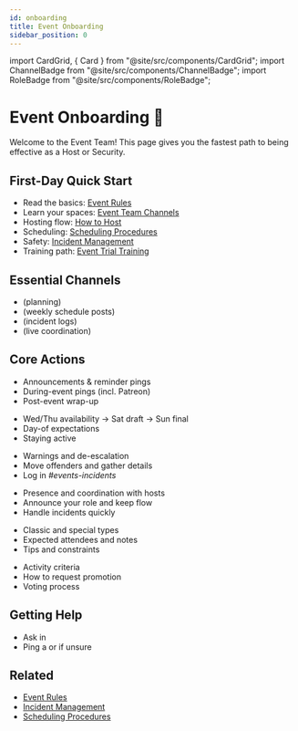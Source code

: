 ```yaml
---
id: onboarding
title: Event Onboarding
sidebar_position: 0
---
```


import CardGrid, { Card } from "@site/src/components/CardGrid";
import ChannelBadge from "@site/src/components/ChannelBadge";
import RoleBadge from "@site/src/components/RoleBadge";

# Event Onboarding 🎯

Welcome to the Event Team! This page gives you the fastest path to being effective as a Host or Security.

## First-Day Quick Start

- Read the basics: [Event Rules](./event-rules)
- Learn your spaces: [Event Team Channels](./event-team-channels)
- Hosting flow: [How to Host](./Hosts/how-to-host-an-event)
- Scheduling: [Scheduling Procedures](./Hosts/scheduling-procedures)
- Safety: [Incident Management](./Security/incident-management-guidelines)
- Training path: [Event Trial Training](./event-trial-training)

## Essential Channels

- <ChannelBadge label="📘events-organization" link="https://discord.com/channels/734595073920204940/741166096421486645" /> (planning)
- <ChannelBadge label="📆event-scheduling" link="https://discord.com/channels/734595073920204940/1024399192300454029" /> (weekly schedule posts)
- <ChannelBadge label="🔺events-incidents" link="https://discord.com/channels/734595073920204940/741166096421486645" /> (incident logs)
- <ChannelBadge label="📘Active Event VC" link="https://discord.com/channels/734595073920204940/741166096421486645" /> (live coordination)

## Core Actions

<CardGrid columns={3}>
  <Card title="Host an Event" href="./Hosts/how-to-host-an-event" status="success">
    <ul>
      <li>Announcements & reminder pings</li>
      <li>During-event pings (incl. Patreon)</li>
      <li>Post-event wrap-up</li>
    </ul>
  </Card>
  <Card title="Get Scheduled" href="./Hosts/scheduling-procedures" status="info">
    <ul>
      <li>Wed/Thu availability → Sat draft → Sun final</li>
      <li>Day-of expectations</li>
      <li>Staying active</li>
    </ul>
  </Card>
  <Card title="Keep Events Safe" href="./Security/incident-management-guidelines" status="error">
    <ul>
      <li>Warnings and de-escalation</li>
      <li>Move offenders and gather details</li>
      <li>Log in <em>#events-incidents</em></li>
    </ul>
  </Card>
  <Card title="Security Basics" href="./Security/how-to-be-security" status="warning">
    <ul>
      <li>Presence and coordination with hosts</li>
      <li>Announce your role and keep flow</li>
      <li>Handle incidents quickly</li>
    </ul>
  </Card>
  <Card title="Event Types" href="./classic-event-types" status="info">
    <ul>
      <li>Classic and special types</li>
      <li>Expected attendees and notes</li>
      <li>Tips and constraints</li>
    </ul>
  </Card>
  <Card title="Advance Your Role" href="./senior-team-promotion" status="warning">
    <ul>
      <li>Activity criteria</li>
      <li>How to request promotion</li>
      <li>Voting process</li>
    </ul>
  </Card>
</CardGrid>

## Getting Help

- Ask in <ChannelBadge label="📘events-organization" link="https://discord.com/channels/734595073920204940/741166096421486645" />
- Ping a <RoleBadge role="Event Committee" /> or <RoleBadge role="Event Team Head" /> if unsure

## Related

- [Event Rules](./event-rules)
- [Incident Management](./Security/incident-management-guidelines)
- [Scheduling Procedures](./Hosts/scheduling-procedures)
